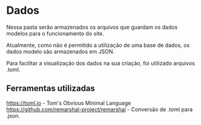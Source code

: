 # Dados

Nessa pasta serão armazenados os arquivos que guardam os dados modelos para o funcionamento do site.

Atualmente, como não é permitido a utilização de uma base de dados, os dados modelo são armazenados em JSON.

Para facilitar a visualização dos dados na sua criação, foi utilizado arquivos .toml.

## Ferramentas utilizadas

<https://toml.io> - Tom's Obvious Minimal Language \
<https://github.com/remarshal-project/remarshal> - Conversão de .toml para .json.
